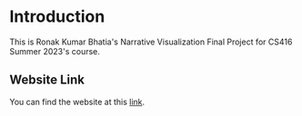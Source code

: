# Introduction

This is Ronak Kumar Bhatia's Narrative Visualization Final Project for CS416 Summer 2023's course.

## Website Link

You can find the website at this [link](https://rbhatia1997.github.io/CS-416-Narrative-Visualization-Project).
